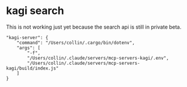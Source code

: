 # kagi search

This is not working just yet because the search api is still in private beta.

```
"kagi-server": {
    "command": "/Users/collin/.cargo/bin/dotenv",
    "args": [
        "-f",
        "/Users/collin/.claude/servers/mcp-servers-kagi/.env",
        "/Users/collin/.claude/servers/mcp-servers-kagi/build/index.js"
    ]
}
```


